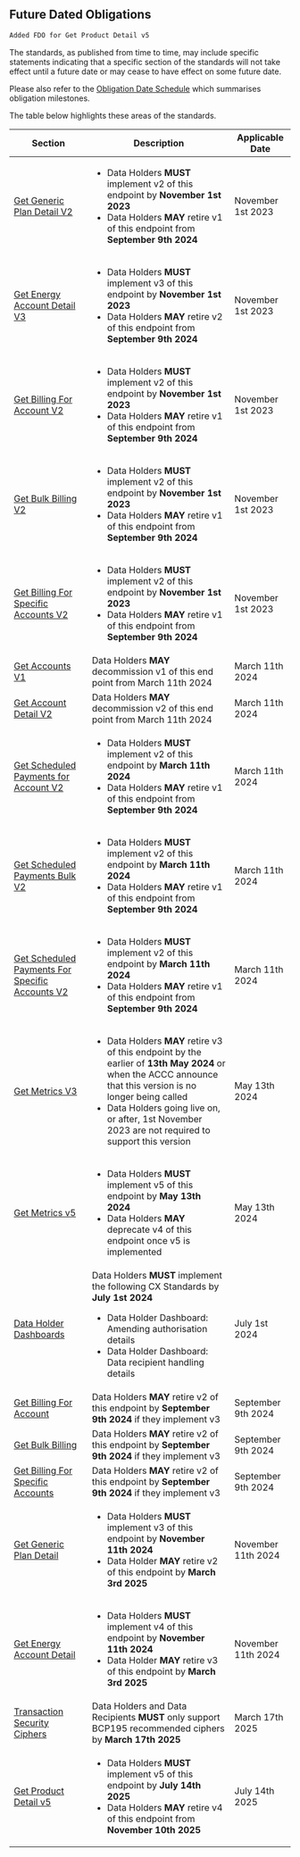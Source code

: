 ## Future Dated Obligations

```diff
Added FDO for Get Product Detail v5
```

The standards, as published from time to time, may include specific statements indicating that a specific section of the standards will not take effect until a future date or may cease to have effect on some future date. 

Please also refer to the [Obligation Date Schedule](includes/endpoint-version-schedule/#obligation-dates-schedule) which summarises obligation milestones.

The table below highlights these areas of the standards.

|Section|Description|Applicable Date|
|-------|-----------|---------------|
|[Get Generic Plan Detail V2](#cdr-energy-api_get-generic-plan-detail)|<ul><li>Data Holders **MUST** implement v2 of this endpoint by **November 1st 2023**</li><li>Data Holders **MAY** retire v1 of this endpoint from **September 9th 2024**</li></ul> | November 1st 2023 |
|[Get Energy Account Detail V3](#cdr-energy-api_get-energy-account-detail)|<ul><li>Data Holders **MUST** implement v3 of this endpoint by **November 1st 2023**</li><li>Data Holders **MAY** retire v2 of this endpoint from **September 9th 2024**</li></ul>| November 1st 2023 |
|[Get Billing For Account V2](#cdr-energy-api_get-billing-for-account)|<ul><li>Data Holders **MUST** implement v2 of this endpoint by **November 1st 2023**</li><li>Data Holders **MAY** retire v1 of this endpoint from **September 9th 2024**</li></ul>| November 1st 2023 |
|[Get Bulk Billing V2](#cdr-energy-api_get-bulk-billing)|<ul><li>Data Holders **MUST** implement v2 of this endpoint by **November 1st 2023**</li><li>Data Holders **MAY** retire v1 of this endpoint from **September 9th 2024**</li></ul>| November 1st 2023 |
|[Get Billing For Specific Accounts V2](#cdr-energy-api_get-billing-for-specific-accounts)|<ul><li>Data Holders **MUST** implement v2 of this endpoint by **November 1st 2023**</li><li>Data Holders **MAY** retire v1 of this endpoint from **September 9th 2024**</li></ul>| November 1st 2023 |
|[Get Accounts V1](#cdr-banking-api_get-accounts)|Data Holders **MAY** decommission v1 of this end point from March 11th 2024| March 11th 2024 |
|[Get Account Detail V2](#cdr-banking-api_get-account-detail)|Data Holders **MAY** decommission v2 of this end point from March 11th 2024| March 11th 2024 |
|[Get Scheduled Payments for Account V2](#cdr-banking-api_get-scheduled-payments-for-account)|<ul><li>Data Holders **MUST** implement v2 of this endpoint by **March 11th 2024**</li><li>Data Holders **MAY** retire v1 of this endpoint from **September 9th 2024**</li></ul> | March 11th 2024 |
|[Get Scheduled Payments Bulk V2](#cdr-banking-api_get-scheduled-payments-bulk)|<ul><li>Data Holders **MUST** implement v2 of this endpoint by **March 11th 2024**</li><li>Data Holders **MAY** retire v1 of this endpoint from **September 9th 2024**</li></ul> | March 11th 2024 |
|[Get Scheduled Payments For Specific Accounts V2](#cdr-banking-api_get-scheduled-payments-for-specific-accounts)|<ul><li>Data Holders **MUST** implement v2 of this endpoint by **March 11th 2024**</li><li>Data Holders **MAY** retire v1 of this endpoint from **September 9th 2024**</li></ul> | March 11th 2024 |
|[Get Metrics V3](#cdr-admin-api_get-metrics)|<ul><li>Data Holders **MAY** retire v3 of this endpoint by the earlier of **13th May 2024** or when the ACCC announce that this version is no longer being called</li><li>Data Holders going live on, or after, 1st November 2023 are not required to support this version</li></ul>| May 13th 2024 |
|[Get Metrics v5](#cdr-admin-api_get-metrics)|<ul><li>Data Holders **MUST** implement v5 of this endpoint by **May 13th 2024**</li><li>Data Holders **MAY** deprecate v4 of this endpoint once v5 is implemented</li></ul>| May 13th 2024 |
|[Data Holder Dashboards](#consumer-experience_dashboard-standards_data-holder-dashboards)|Data Holders **MUST** implement the following CX Standards by **July 1st 2024**<ul><li>Data Holder Dashboard: Amending authorisation details<li>Data Holder Dashboard: Data recipient handling details</ul>| July 1st 2024 |
|[Get Billing For Account](#cdr-energy-api_get-billing-for-account)|Data Holders **MAY** retire v2 of this endpoint by **September 9th 2024** if they implement v3| September 9th 2024 |
|[Get Bulk Billing](#cdr-energy-api_get-bulk-billing)|Data Holders **MAY** retire v2 of this endpoint by **September 9th 2024** if they implement v3| September 9th 2024 |
|[Get Billing For Specific Accounts](#cdr-energy-api_get-billing-for-specific-accounts)|Data Holders **MAY** retire v2 of this endpoint by **September 9th 2024** if they implement v3| September 9th 2024 |
|[Get Generic Plan Detail](#cdr-energy-api_get-generic-plan-detail)|<ul><li>Data Holders **MUST** implement v3 of this endpoint by **November 11th 2024**</li><li>Data Holder **MAY** retire v2 of this endpoint by **March 3rd 2025**</li></ul>| November 11th 2024 |
|[Get Energy Account Detail](#cdr-energy-api_get-energy-account-detail)|<ul><li>Data Holders **MUST** implement v4 of this endpoint by **November 11th 2024**</li><li>Data Holder **MAY** retire v3 of this endpoint by **March 3rd 2025**</li></ul>| November 11th 2024 |
|[Transaction Security Ciphers](#transaction-security)|Data Holders and Data Recipients **MUST** only support BCP195 recommended ciphers by **March 17th 2025**| March 17th 2025 |
|[Get Product Detail v5](#cdr-banking-api_get-product-detail)|<ul><li>Data Holders **MUST** implement v5 of this endpoint by **July 14th 2025**</li><li>Data Holders **MAY** retire v4 of this endpoint from **November 10th 2025**</li></ul> | July 14th 2025 |
